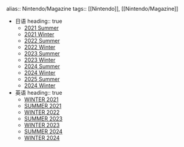 alias:: Nintendo/Magazine
tags:: [[Nintendo]], [[Nintendo/Magazine]]

- 日语
  heading:: true
	- [2021 Summer](https://www.nintendo.com/jp/software/feature/magazine_2020summer/index.html)
	- [2021 Winter](https://www.nintendo.com/jp/software/feature/magazine_2020winter/index.html)
	- [2022 Summer](https://www.nintendo.com/jp/software/feature/magazine_2021summer/index.html)
	- [2022 Winter](https://www.nintendo.com/jp/software/feature/magazine_2021winter/index.html)
	- [2023 Summer](https://www.nintendo.com/jp/software/feature/magazine_2022summer/index.html)
	- [2023 Winter](https://www.nintendo.com/jp/software/feature/magazine_2022winter/index.html)
	- [2024 Summer](https://www.nintendo.com/jp/software/feature/magazine_2023summer/index.html)
	- [2024 Winter](https://www.nintendo.com/jp/software/feature/magazine_2023winter/index.html)
	- [2025 Summer](https://www.nintendo.com/jp/software/feature/magazine_2024summer/index.html)
	- [2024 Winter](https://www.nintendo.com/jp/software/feature/magazine_2024winter/index.html)
- 英语
  heading:: true
	- [WINTER 2021](https://www.nintendo.com/jp/software/feature/magazine_2021winter/index_en.html)
	- [SUMMER 2021](https://www.nintendo.com/jp/software/feature/magazine_2022summer/index_en.html)
	- [WINTER 2022](https://www.nintendo.com/jp/software/feature/magazine_2022winter/index_en.html)
	- [SUMMER 2023](https://www.nintendo.com/jp/software/feature/magazine_2023summer/index_en.html)
	- [WINTER 2023](https://www.nintendo.com/jp/software/feature/magazine_2023winter/index_en.html)
	- [SUMMER 2024](https://www.nintendo.com/jp/software/feature/magazine_2024summer/index_en.html)
	- [WINTER 2024](https://www.nintendo.com/jp/software/feature/magazine_2024winter/index_en.html)